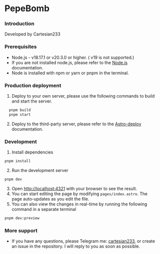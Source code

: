 # PepeBomb

### Introduction
Developed by Cartesian233


### Prerequisites

* Node.js - v18.17.1 or v20.3.0 or higher. ( v19 is not supported.)
* If you are not installed node.js, please refer to the [Node.js](https://nodejs.org/en/download/) documentation.
* Node is installed with npm or yarn or pnpm in the terminal.


### Production deployment

1. Deploy to your own server, please use the following commands to build and start the server.
  
```bash
  pnpm build
  pnpm start
  ```
  

2. Deploy to the third-party server, please refer to the [Astro-deploy](https://docs.astro.build/en/guides/deploy/) documentation.


### Development

1. Install dependencies
  ```bash
  pnpm install
  ```
2. Run the development server
  ```bash
  pnpm dev
  ```
3. Open [http://localhost:4321](http://localhost:4321) with your browser to see the result.
4. You can start editing the page by modifying `pages/index.astro`. The page auto-updates as you edit the file.
5. You can also view the changes in real-time by running the following command in a separate terminal
  ```bash
  pnpm dev:preview
  ```

### More support
* If you have any questions, please Telegram me: [cartesian233](https://web.telegram.org/k/#@cartesian233), or create an issue in the repository. I will reply to you as soon as possible.